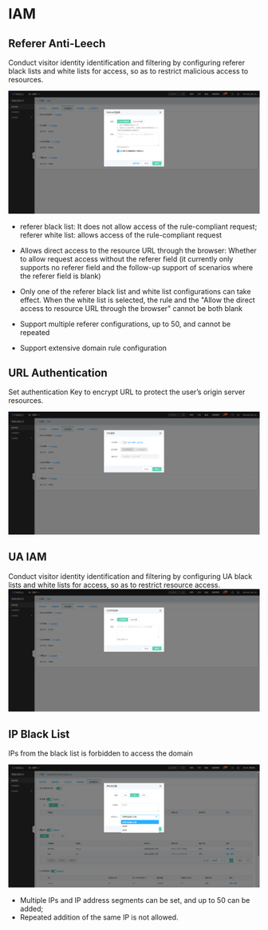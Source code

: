 # IAM

##  Referer Anti-Leech

Conduct visitor identity identification and filtering by configuring referer black lists and white lists for access, so as to restrict malicious access to resources.

![Referer防盗链](/image/Intelligent-Edge-Security/Referer防盗链.png)

- referer black list: It does not allow access of the rule-compliant request; referer white list: allows access of the rule-compliant request

- Allows direct access to the resource URL through the browser: Whether to allow request access without the referer field (it currently only supports no referer field and the follow-up support of scenarios where the referer field is blank)

- Only one of the referer black list and white list configurations can take effect. When the white list is selected, the rule and the "Allow the direct access to resource URL through the browser" cannot be both blank

- Support multiple referer configurations, up to 50, and cannot be repeated

- Support extensive domain rule configuration

## URL Authentication 

  Set authentication Key to encrypt URL to protect the user’s origin server resources.

  ![URL鉴权](/image/Intelligent-Edge-Security/URL鉴权.png)

## UA IAM

Conduct visitor identity identification and filtering by configuring UA black lists and white lists for access, so as to restrict resource access.
 ![UA访问控制](/image/Intelligent-Edge-Security/UA访问控制.png)

## IP Black List

IPs from the black list is forbidden to access the domain

![IP黑名单](/image/Intelligent-Edge-Security/IP黑名单.png)

- Multiple IPs and IP address segments can be set, and up to 50 can be added;
- Repeated addition of the same IP is not allowed.